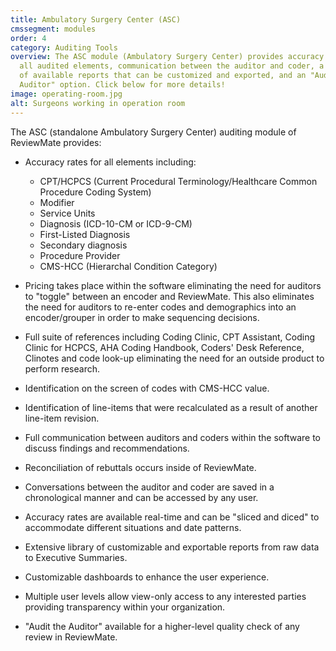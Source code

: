 ```yaml
---
title: Ambulatory Surgery Center (ASC)
cmssegment: modules
order: 4
category: Auditing Tools
overview: The ASC module (Ambulatory Surgery Center) provides accuracy rates for
  all audited elements, communication between the auditor and coder, a library
  of available reports that can be customized and exported, and an "Audit the
  Auditor" option. Click below for more details!
image: operating-room.jpg
alt: Surgeons working in operation room
---
```

The ASC (standalone Ambulatory Surgery Center) auditing module of ReviewMate provides:

* Accuracy rates for all elements including:

  * CPT/HCPCS (Current Procedural Terminology/Healthcare Common Procedure Coding System)
  * Modifier
  * Service Units
  * Diagnosis (ICD-10-CM or ICD-9-CM)
  * First-Listed Diagnosis
  * Secondary diagnosis
  * Procedure Provider
  * CMS-HCC (Hierarchal Condition Category)
* Pricing takes place within the software eliminating the need for auditors to "toggle" between an encoder and ReviewMate. This also eliminates the need for auditors to re-enter codes and demographics into an encoder/grouper in order to make sequencing decisions.
* Full suite of references including Coding Clinic, CPT Assistant, Coding Clinic for HCPCS, AHA Coding Handbook, Coders' Desk Reference, Clinotes and code look-up eliminating the need for an outside product to perform research.
* Identification on the screen of codes with CMS-HCC value.
* Identification of line-items that were recalculated as a result of another line-item revision.
* Full communication between auditors and coders within the software to discuss findings and recommendations.
* Reconciliation of rebuttals occurs inside of ReviewMate.
* Conversations between the auditor and coder are saved in a chronological manner and can be accessed by any user.
* Accuracy rates are available real-time and can be "sliced and diced" to accommodate different situations and date patterns.
* Extensive library of customizable and exportable reports from raw data to Executive Summaries.
* Customizable dashboards to enhance the user experience.
* Multiple user levels allow view-only access to any interested parties providing transparency within your organization.
* "Audit the Auditor" available for a higher-level quality check of any review in ReviewMate.